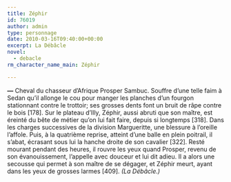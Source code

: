 ```yaml
---
title: Zéphir
id: 76019
author: admin
type: personnage
date: 2010-03-16T09:40:00+00:00
excerpt: La Débâcle
novel:
  - debacle
rm_character_name_main: Zéphir

---
```

**—** Cheval du chasseur d&rsquo;Afrique Prosper Sambuc. Souffre d&rsquo;une telle faim à Sedan qu&rsquo;il allonge le cou pour manger les planches d&rsquo;un fourgon stationnant contre le trottoir; ses grosses dents font un bruit de râpe contre le bois [178]. Sur le plateau d&rsquo;Illy, Zéphir, aussi abruti que son maître, est éreinté du bête de métier qu&rsquo;on lui fait faire, depuis si longtemps [318]. Dans les charges successives de la division Margueritte, une blessure à l&rsquo;oreille l&rsquo;affole. Puis, à la quatrième reprise, atteint d&rsquo;une balle en plein poitrail, il s&rsquo;abat, écrasant sous lui la hanche droite de son cavalier [322]. Resté mourant pendant des heures, il rouvre les yeux quand Prosper, revenu de son évanouissement, l&rsquo;appelle avec douceur et lui dit adieu. Il a alors une secousse qui permet à son maître de se dégager, et Zéphir meurt, ayant dans les yeux de grosses larmes [409]. _(La Débâcle.)_